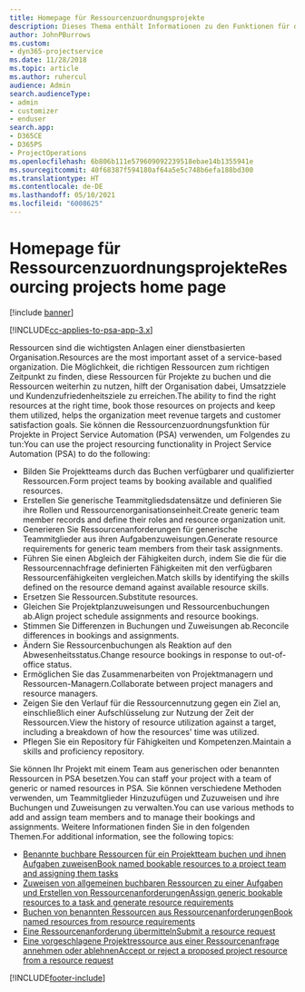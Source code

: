 ```yaml
---
title: Homepage für Ressourcenzuordnungsprojekte
description: Dieses Thema enthält Informationen zu den Funktionen für das Ressourcenmanagement in Project Service Automation (PSA) für Dynamics 365.
author: JohnPBurrows
ms.custom:
- dyn365-projectservice
ms.date: 11/28/2018
ms.topic: article
ms.author: ruhercul
audience: Admin
search.audienceType:
- admin
- customizer
- enduser
search.app:
- D365CE
- D365PS
- ProjectOperations
ms.openlocfilehash: 6b806b111e579609092239518ebae14b1355941e
ms.sourcegitcommit: 40f68387f594180af64a5e5c748b6efa188bd300
ms.translationtype: HT
ms.contentlocale: de-DE
ms.lasthandoff: 05/10/2021
ms.locfileid: "6008625"
---
```

# <a name="resourcing-projects-home-page"></a><span data-ttu-id="4ca0d-103">Homepage für Ressourcenzuordnungsprojekte</span><span class="sxs-lookup"><span data-stu-id="4ca0d-103">Resourcing projects home page</span></span>

[!include [banner](../includes/psa-now-project-operations.md)]

[!INCLUDE[cc-applies-to-psa-app-3.x](../includes/cc-applies-to-psa-app-3x.md)]

<span data-ttu-id="4ca0d-104">Ressourcen sind die wichtigsten Anlagen einer dienstbasierten Organisation.</span><span class="sxs-lookup"><span data-stu-id="4ca0d-104">Resources are the most important asset of a service-based organization.</span></span> <span data-ttu-id="4ca0d-105">Die Möglichkeit, die richtigen Ressourcen zum richtigen Zeitpunkt zu finden, diese Ressourcen für Projekte zu buchen und die Ressourcen weiterhin zu nutzen, hilft der Organisation dabei, Umsatzziele und Kundenzufriedenheitsziele zu erreichen.</span><span class="sxs-lookup"><span data-stu-id="4ca0d-105">The ability to find the right resources at the right time, book those resources on projects and keep them utilized, helps the organization meet revenue targets and customer satisfaction goals.</span></span> <span data-ttu-id="4ca0d-106">Sie können die Ressourcenzuordnungsfunktion für Projekte in Project Service Automation (PSA) verwenden, um Folgendes zu tun:</span><span class="sxs-lookup"><span data-stu-id="4ca0d-106">You can use the project resourcing functionality in Project Service Automation (PSA) to do the following:</span></span>

- <span data-ttu-id="4ca0d-107">Bilden Sie Projektteams durch das Buchen verfügbarer und qualifizierter Ressourcen.</span><span class="sxs-lookup"><span data-stu-id="4ca0d-107">Form project teams by booking available and qualified resources.</span></span>
- <span data-ttu-id="4ca0d-108">Erstellen Sie generische Teammitgliedsdatensätze und definieren Sie ihre Rollen und Ressourcenorganisationseinheit.</span><span class="sxs-lookup"><span data-stu-id="4ca0d-108">Create generic team member records and define their roles and resource organization unit.</span></span>
- <span data-ttu-id="4ca0d-109">Generieren Sie Ressourcenanforderungen für generische Teammitglieder aus ihren Aufgabenzuweisungen.</span><span class="sxs-lookup"><span data-stu-id="4ca0d-109">Generate resource requirements for generic team members from their task assignments.</span></span>
- <span data-ttu-id="4ca0d-110">Führen Sie einen Abgleich der Fähigkeiten durch, indem Sie die für die Ressourcennachfrage definierten Fähigkeiten mit den verfügbaren Ressourcenfähigkeiten vergleichen.</span><span class="sxs-lookup"><span data-stu-id="4ca0d-110">Match skills by identifying the skills defined on the resource demand against available resource skills.</span></span>
- <span data-ttu-id="4ca0d-111">Ersetzen Sie Ressourcen.</span><span class="sxs-lookup"><span data-stu-id="4ca0d-111">Substitute resources.</span></span>
- <span data-ttu-id="4ca0d-112">Gleichen Sie Projektplanzuweisungen und Ressourcenbuchungen ab.</span><span class="sxs-lookup"><span data-stu-id="4ca0d-112">Align project schedule assignments and resource bookings.</span></span>
- <span data-ttu-id="4ca0d-113">Stimmen Sie Differenzen in Buchungen und Zuweisungen ab.</span><span class="sxs-lookup"><span data-stu-id="4ca0d-113">Reconcile differences in bookings and assignments.</span></span>
- <span data-ttu-id="4ca0d-114">Ändern Sie Ressourcenbuchungen als Reaktion auf den Abwesenheitsstatus.</span><span class="sxs-lookup"><span data-stu-id="4ca0d-114">Change resource bookings in response to out-of-office status.</span></span>
- <span data-ttu-id="4ca0d-115">Ermöglichen Sie das Zusammenarbeiten von Projektmanagern und Ressourcen-Managern.</span><span class="sxs-lookup"><span data-stu-id="4ca0d-115">Collaborate between project managers and resource managers.</span></span>
- <span data-ttu-id="4ca0d-116">Zeigen Sie den Verlauf für die Ressourcennutzung gegen ein Ziel an, einschließlich einer Aufschlüsselung zur Nutzung der Zeit der Ressourcen.</span><span class="sxs-lookup"><span data-stu-id="4ca0d-116">View the history of resource utilization against a target, including a breakdown of how the resources' time was utilized.</span></span>
- <span data-ttu-id="4ca0d-117">Pflegen Sie ein Repository für Fähigkeiten und Kompetenzen.</span><span class="sxs-lookup"><span data-stu-id="4ca0d-117">Maintain a skills and proficiency repository.</span></span>


<span data-ttu-id="4ca0d-118">Sie können Ihr Projekt mit einem Team aus generischen oder benannten Ressourcen in PSA besetzen.</span><span class="sxs-lookup"><span data-stu-id="4ca0d-118">You can staff your project with a team of generic or named resources in PSA.</span></span> <span data-ttu-id="4ca0d-119">Sie können verschiedene Methoden verwenden, um Teammitglieder Hinzuzufügen und Zuzuweisen und ihre Buchungen und Zuweisungen zu verwalten.</span><span class="sxs-lookup"><span data-stu-id="4ca0d-119">You can use various methods to add and assign team members and to manage their bookings and assignments.</span></span> <span data-ttu-id="4ca0d-120">Weitere Informationen finden Sie in den folgenden Themen.</span><span class="sxs-lookup"><span data-stu-id="4ca0d-120">For additional information, see the following topics:</span></span>

- [<span data-ttu-id="4ca0d-121">Benannte buchbare Ressourcen für ein Projektteam buchen und ihnen Aufgaben zuweisen</span><span class="sxs-lookup"><span data-stu-id="4ca0d-121">Book named bookable resources to a project team and assigning them tasks</span></span>](assign-named-bookable-resource.md)
- [<span data-ttu-id="4ca0d-122">Zuweisen von allgemeinen buchbaren Ressourcen zu einer Aufgaben und Erstellen von Ressourcenanforderungen</span><span class="sxs-lookup"><span data-stu-id="4ca0d-122">Assign generic bookable resources to a task and generate resource requirements</span></span>](assign-generic-bookable-resource.md)
- [<span data-ttu-id="4ca0d-123">Buchen von benannten Ressourcen aus Ressourcenanforderungen</span><span class="sxs-lookup"><span data-stu-id="4ca0d-123">Book named resources from resource requirements</span></span>](book-named-resource.md)
- [<span data-ttu-id="4ca0d-124">Eine Ressourcenanforderung übermitteln</span><span class="sxs-lookup"><span data-stu-id="4ca0d-124">Submit a resource request</span></span>](submit-resource-request.md)
- [<span data-ttu-id="4ca0d-125">Eine vorgeschlagene Projektressource aus einer Ressourcenanfrage annehmen oder ablehnen</span><span class="sxs-lookup"><span data-stu-id="4ca0d-125">Accept or reject a proposed project resource from a resource request</span></span>](accept-reject-proposed-resource.md)


[!INCLUDE[footer-include](../includes/footer-banner.md)]